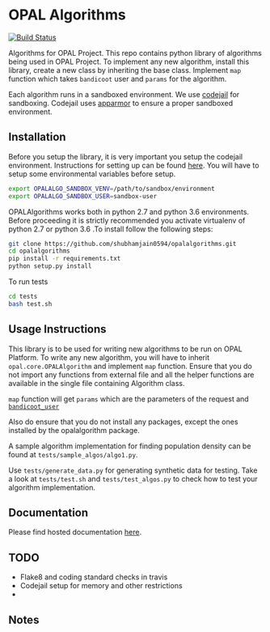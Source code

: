 # OPAL Algorithms

[![Build Status](https://travis-ci.org/shubhamjain0594/opalalgorithms.svg?branch=master)](https://travis-ci.org/shubhamjain0594/opalalgorithms)

Algorithms for OPAL Project. This repo contains python library of algorithms being used in OPAL Project. To implement any new algorithm, install this library, create a new class by inheriting the base class. Implement `map` function which takes `bandicoot` user and `params` for the algorithm.

Each algorithm runs in a sandboxed environment. We use [codejail](https://github.com/edx/codejail) for sandboxing. Codejail uses [apparmor](https://wiki.ubuntu.com/AppArmor) to ensure a proper sandboxed environment.

## Installation

Before you setup the library, it is very important you setup the codejail environment. Instructions for setting up can be found [here](https://github.com/edx/codejail). You will have to setup some environmental variables before setup.

```bash
export OPALALGO_SANDBOX_VENV=/path/to/sandbox/environment
export OPALALGO_SANDBOX_USER=sandbox-user
```

OPALAlgorithms works both in python 2.7 and python 3.6 environments. Before proceeding it is strictly recommended you activate virtualenv of python 2.7 or python 3.6 .To install follow the following steps:

```bash
git clone https://github.com/shubhamjain0594/opalalgorithms.git
cd opalalgorithms
pip install -r requirements.txt
python setup.py install
```

To run tests

```bash
cd tests
bash test.sh
```

## Usage Instructions

This library is to be used for writing new algorithms to be run on OPAL Platform. To write any new algorithm, you will have to inherit `opal.core.OPALAlgorithm` and implement `map` function. Ensure that you do not import any functions from external file and all the helper functions are available in the single file containing Algorithm class.

`map` function will get `params` which are the parameters of the request and [`bandicoot_user`](http://bandicoot.mit.edu/docs/reference/generated/bandicoot.User.html#bandicoot.User)

Also do ensure that you do not install any packages, except the ones installed by the opalalgorithm package.

A sample algorithm implementation for finding population density can be found at `tests/sample_algos/algo1.py`.

Use `tests/generate_data.py` for generating synthetic data for testing. Take a look at `tests/test.sh` and `tests/test_algos.py` to check how to test your algorithm implementation.

## Documentation

Please find hosted documentation [here](http://opalalgorithms.readthedocs.io/en/latest/index.html).

## TODO

- Flake8 and coding standard checks in travis
- Codejail setup for memory and other restrictions
- 

## Notes